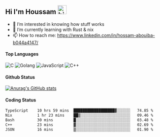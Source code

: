## Hi I'm Houssam <img src="https://user-images.githubusercontent.com/1303154/88677602-1635ba80-d120-11ea-84d8-d263ba5fc3c0.gif" width="28px" alt="hi">

- 👀 I’m interested in knowing how stuff works
- 🔭 I’m currently learning with Rust & nix
- 📫 How to reach me: https://www.linkedin.com/in/hossam-abouiba-b044a4147/

#### Top Languages

![C](https://img.shields.io/badge/c-%2300599C.svg?style=for-the-badge&logo=c&logoColor=white)
![Golang](https://img.shields.io/badge/go-blue?style=for-the-badge&logo=Goland)
![JavaScript](https://img.shields.io/badge/javascript-%23323330.svg?style=for-the-badge&logo=javascript&logoColor=%23F7DF1E)
![C++](https://img.shields.io/badge/C%2B%2B-blue?style=for-the-badge&logo=C%2B%2B)


#### Github Status
[![Anurag's GitHub stats](https://github-readme-stats.vercel.app/api?username=0xhoussam&theme=tokyonight)](https://github.com/anuraghazra/github-readme-stats)

#### Coding Status
<!--START_SECTION:waka-->

```txt
TypeScript    10 hrs 59 mins  ██████████████████▓░░░░░░   74.85 %
Nix           1 hr 23 mins    ██▒░░░░░░░░░░░░░░░░░░░░░░   09.46 %
Bash          30 mins         █░░░░░░░░░░░░░░░░░░░░░░░░   03.48 %
C++           23 mins         ▓░░░░░░░░░░░░░░░░░░░░░░░░   02.69 %
JSON          16 mins         ▒░░░░░░░░░░░░░░░░░░░░░░░░   01.90 %
```

<!--END_SECTION:waka-->

